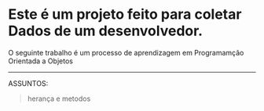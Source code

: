 # Este é um projeto feito para coletar Dados de um desenvolvedor.

O seguinte trabalho é um processo de aprendizagem em Programamção Orientada a Objetos

____________________________________________________________
ASSUNTOS:
>herança e metodos
